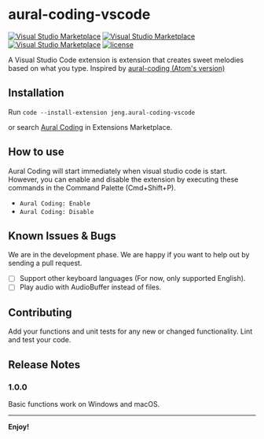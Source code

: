 # aural-coding-vscode
[![Visual Studio Marketplace](https://img.shields.io/vscode-marketplace/v/jeng.aural-coding-vscode.svg)](https://marketplace.visualstudio.com/items?itemName=jeng.aural-coding-vscode)
[![Visual Studio Marketplace](https://img.shields.io/vscode-marketplace/d/jeng.aural-coding-vscode.svg)](https://marketplace.visualstudio.com/items?itemName=jeng.aural-coding-vscode)
[![Visual Studio Marketplace](https://img.shields.io/vscode-marketplace/r/jeng.aural-coding-vscode.svg)](https://marketplace.visualstudio.com/items?itemName=jeng.aural-coding-vscode)
[![license](https://img.shields.io/github/license/mashape/apistatus.svg)](https://github.com/jengjeng/aural-coding-vscode/blob/master/LICENSE)

A Visual Studio Code extension is extension that creates sweet melodies based on what you type. Inspired by [aural-coding (Atom's version)](https://github.com/probablycorey/aural-coding)

## Installation
Run `code --install-extension jeng.aural-coding-vscode`

or search [Aural Coding](https://marketplace.visualstudio.com/items?itemName=jeng.aural-coding-vscode) in Extensions Marketplace.

## How to use
Aural Coding will start immediately when visual studio code is start. However, you can enable and disable the extension by executing these commands in the Command Palette (Cmd+Shift+P).
- `Aural Coding: Enable`
- `Aural Coding: Disable`

## Known Issues & Bugs
We are in the development phase. We are happy if you want to help out by sending a pull request.
- [ ] Support other keyboard languages (For now, only supported English).
- [ ] Play audio with AudioBuffer instead of files.

## Contributing
Add your functions and unit tests for any new or changed functionality. Lint and test your code.

## Release Notes

### 1.0.0

Basic functions work on Windows and macOS.


-----------------------------------------------------------------------------------------------------------

**Enjoy!**
